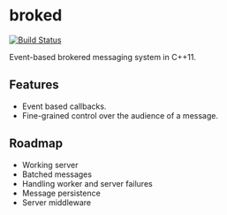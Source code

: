 # broked

[![Build Status](https://travis-ci.org/darrnshn/broked.svg?branch=master)](https://travis-ci.org/darrnshn/broked)

Event-based brokered messaging system in C++11.

## Features

- Event based callbacks.
- Fine-grained control over the audience of a message.

## Roadmap

- Working server
- Batched messages
- Handling worker and server failures
- Message persistence
- Server middleware
